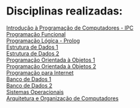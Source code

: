 # Disciplinas realizadas:

[Introdução à Programação de Computadores - IPC](https://github.com/annaletycia/IPC) <br/>
[Programação Funcional](https://github.com/annaletycia/PF) <br/>
[Programação Lógica - Prolog]() <br/>
[Estrutura de Dados 1](https://github.com/annaletycia/ED1) <br/>
[Estrutura de Dados 2]() <br/>
[Programação Orientada à Objetos 1]() <br/>
[Programação Orientada à Objetos 2]() <br/>
[Programação para Internet](https://github.com/annaletycia/PPI) <br/>
[Banco de Dados 1]()  <br/>
[Banco de Dados 2]() <br/>
[Sistemas Operacionais]() <br/>
[Arquitetura e Organização de Computadores]() <br/>

